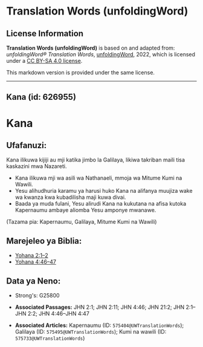 # Translation Words (unfoldingWord)

## License Information

**Translation Words (unfoldingWord)** is based on and adapted from: _unfoldingWord® Translation Words_, [unfoldingWord](https://unfoldingword.org/utw), 2022, which is licensed under a [CC BY-SA 4.0 license](https://creativecommons.org/licenses/by-sa/4.0/legalcode.en).

This markdown version is provided under the same license.



--------------------------------

## Kana (id: 626955)

Kana
====

Ufafanuzi:
----------

Kana ilikuwa kijiji au mji katika jimbo la Galilaya, likiwa takriban maili tisa kaskazini mwa Nazareti.

* Kana ilikuwa mji wa asili wa Nathanaeli, mmoja wa Mitume Kumi na Wawili.
* Yesu alihudhuria karamu ya harusi huko Kana na alifanya muujiza wake wa kwanza kwa kubadilisha maji kuwa divai.
* Baada ya muda fulani, Yesu alirudi Kana na kukutana na afisa kutoka Kapernaumu ambaye aliomba Yesu amponye mwanawe.

(Tazama pia: Kapernaumu, Galilaya, Mitume Kumi na Wawili)

Marejeleo ya Biblia:
--------------------

* [Yohana 2:1–2](https://ref.ly/John2:1-John2:2)
* [Yohana 4:46–47](https://ref.ly/John4:46-John4:47)

Data ya Neno:
-------------

* Strong's: G25800

* **Associated Passages:** JHN 2:1; JHN 2:11; JHN 4:46; JHN 21:2; JHN 2:1–JHN 2:2; JHN 4:46–JHN 4:47
* **Associated Articles:** Kapernaumu (ID: `575404@UWTranslationWords`); Galilaya (ID: `575495@UWTranslationWords`); Kumi na wawili (ID: `575733@UWTranslationWords`)

